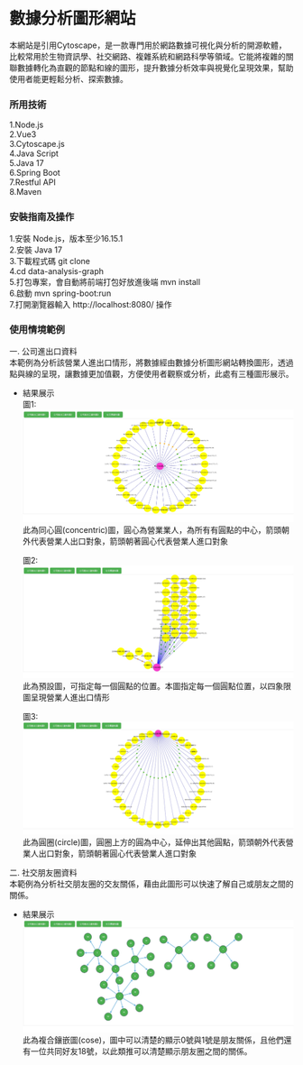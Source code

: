 # 數據分析圖形網站
本網站是引用Cytoscape，是一款專門用於網路數據可視化與分析的開源軟體，比較常用於生物資訊學、社交網路、複雜系統和網路科學等領域。它能將複雜的關聯數據轉化為直觀的節點和線的圖形，提升數據分析效率與視覺化呈現效果，幫助使用者能更輕鬆分析、探索數據。

### 所用技術
1.Node.js  
2.Vue3  
3.Cytoscape.js  
4.Java Script  
5.Java 17  
6.Spring Boot  
7.Restful API  
8.Maven  

### 安裝指南及操作
1.安裝 Node.js，版本至少16.15.1  
2.安裝 Java 17  
3.下載程式碼 git clone  
4.cd data-analysis-graph  
5.打包專案，會自動將前端打包好放進後端 mvn install  
6.啟動 mvn spring-boot:run  
7.打開瀏覽器輸入 http://localhost:8080/ 操作  

### 使用情境範例
一. 公司進出口資料  
本範例為分析該營業人進出口情形，將數據經由數據分析圖形網站轉換圖形，透過點與線的呈現，讓數據更加值觀，方便使用者觀察或分析，此處有三種圖形展示。

* 結果展示  
  圖1:  
  <img src="images/inout01.jpg" width="500" height="200"/>  
  此為同心圓(concentric)圖，圓心為營業業人，為所有有圓點的中心，箭頭朝外代表營業人出口對象，箭頭朝著圓心代表營業人進口對象  

  圖2:  
  <img src="images/inout02.jpg" width="500" height="200"/>  
  此為預設圖，可指定每一個圓點的位置。本圖指定每一個圓點位置，以四象限圖呈現營業人進出口情形

  圖3:  
  <img src="images/inout03.jpg" width="500" height="200"/>  
  此為圓圈(circle)圖，圓圈上方的圓為中心，延伸出其他圓點，箭頭朝外代表營業人出口對象，箭頭朝著圓心代表營業人進口對象  

二. 社交朋友圈資料  
本範例為分析社交朋友圈的交友關係，藉由此圖形可以快速了解自己或朋友之間的關係。

* 結果展示  
  <img src="images/social.jpg" width="500" height="200"/>  
此為複合鑲嵌圖(cose)，圖中可以清楚的顯示0號與1號是朋友關係，且他們還有一位共同好友18號，以此類推可以清楚顯示朋友圈之間的關係。  
